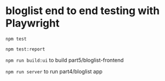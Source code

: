 # bloglist end to end testing with Playwright

`npm test`

`npm test:report`

`npm run build:ui` to build part5/bloglist-frontend

`npm run server` to run part4/bloglist app